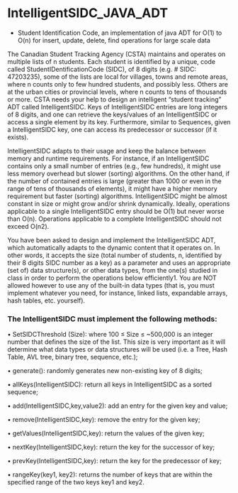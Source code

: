# IntelligentSIDC_JAVA_ADT
- Student Identification Code, an implementation of java ADT for O(1) to O(n) for insert, update, delete, find operations for large scale data

The Canadian Student Tracking Agency (CSTA) maintains and operates on multiple lists of n students. Each student is identified by a unique, code called StudentIDentificationCode (SIDC), of 8 digits (e.g. # SIDC: 47203235), some of the lists are local for villages, towns and remote areas, where n counts only to few hundred students, and possibly less. Others are at the urban cities or provincial levels, where n counts to tens of thousands or more. CSTA needs your help to design an intelligent “student tracking” ADT called IntelligentSIDC. Keys of IntelligentSIDC entries are long integers of 8 digits, and one can retrieve the keys/values of an IntelligentSIDC or access a single element by its key. Furthermore, similar to Sequences, given a IntelligentSIDC key, one can access its predecessor or successor (if it exists).

IntelligentSIDC adapts to their usage and keep the balance between memory and runtime requirements. For instance, if an IntelligentSIDC contains only a small number of entries (e.g., few hundreds), it might use less memory overhead but slower (sorting) algorithms. On the other hand, if the number of contained entries is large (greater than 1000 or even in the range of tens of thousands of elements), it might have a higher memory requirement but faster (sorting) algorithms. IntelligentSIDC might be almost constant in size or might grow and/or shrink dynamically. Ideally, operations applicable to a single IntelligentSIDC entry should be O(1) but never worse than O(n). Operations applicable to a complete IntelligentSIDC should not exceed O(n2).

You have been asked to design and implement the IntelligentSIDC ADT, which automatically adapts to the dynamic content that it operates on. In other words, it accepts the size (total number of students, n, identified by their 8 digits SIDC number as a key) as a parameter and uses an appropriate (set of) data structure(s), or other data types, from the one(s) studied in class in order to perform the operations below efficiently1. You are NOT allowed however to use any of the built-in data types (that is, you must implement whatever you need, for instance, linked lists, expandable arrays, hash tables, etc. yourself).

### The IntelligentSIDC must implement the following methods:

• SetSIDCThreshold (Size): where 100 ≤ Size ≤ ~500,000 is an integer number that defines the size of the list. This size is very important as it will determine what data types or data structures will be used (i.e. a Tree, Hash Table, AVL tree, binary tree, sequence, etc.);

• generate(): randomly generates new non-existing key of 8 digits;

• allKeys(IntelligentSIDC): return all keys in IntelligentSIDC as a sorted sequence;

• add(IntelligentSIDC,key,value2): add an entry for the given key and value;

• remove(IntelligentSIDC,key): remove the entry for the given key;

• getValues(IntelligentSIDC,key): return the values of the given key;

• nextKey(IntelligentSIDC,key): return the key for the successor of key;

• prevKey(IntelligentSIDC,key): return the key for the predecessor of key;

• rangeKey(key1, key2): returns the number of keys that are within the specified range of the two keys key1 and key2.

